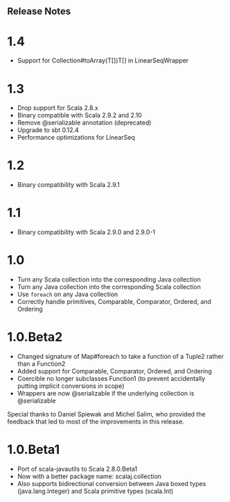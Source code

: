 ## Release Notes

# 1.4

- Support for Collection<E>#toArray(T[])T[] in LinearSeqWrapper

# 1.3

- Drop support for Scala 2.8.x
- Binary compatible with Scala 2.9.2 and 2.10
- Remove @serializable annotation (deprecated)
- Upgrade to sbt 0.12.4
- Performance optimizations for LinearSeq

# 1.2

- Binary compatibility with Scala 2.9.1

# 1.1

- Binary compatibility with Scala 2.9.0 and 2.9.0-1

# 1.0

- Turn any Scala collection into the corresponding Java collection
- Turn any Java collection into the corresponding Scala collection
- Use `foreach` on any Java collection
- Correctly handle primitives, Comparable, Comparator, Ordered, and Ordering

# 1.0.Beta2

- Changed signature of Map#foreach to take a function of a Tuple2 rather than a Function2
- Added support for Comparable, Comparator, Ordered, and Ordering
- Coercible no longer subclasses Function1 (to prevent accidentally putting implicit conversions in scope)
- Wrappers are now @serializable if the underlying collection is @serializable

Special thanks to Daniel Spiewak and Michel Salim, who provided the feedback that led to most of the improvements in this release.

# 1.0.Beta1

- Port of scala-javautils to Scala 2.8.0.Beta1
- Now with a better package name: scalaj.collection
- Also supports bidirectional conversion between Java boxed types (java.lang.Integer) and Scala primitive types (scala.Int)
